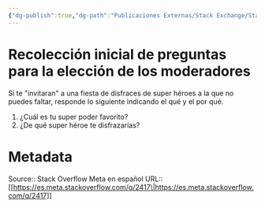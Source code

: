 ```yaml
---
{"dg-publish":true,"dg-path":"Publicaciones Externas/Stack Exchange/Stack Overflow en español/Stack Overflow en español Meta/es.meta.stackoverflow.com-2417.md","permalink":"/publicaciones-externas/stack-exchange/stack-overflow-en-espanol/stack-overflow-en-espanol-meta/es-meta-stackoverflow-com-2417/","title":"Recolección inicial de preguntas para la elección de los moderadores","hide":true,"noteIcon":"default","created":"2024-04-03T12:49:10.373-06:00","updated":"2024-04-05T16:44:01.787-06:00"}
---
```


# Recolección inicial de preguntas para la elección de los moderadores

Si te "invitaran" a una fiesta de disfraces de super héroes a la que no puedes faltar, responde lo siguiente indicando el qué y el por qué.

1. ¿Cuál es tu super poder favorito?
2. ¿De qué super héroe te disfrazarías?


# Metadata
Source:: Stack Overflow Meta en español
URL:: [[https://es.meta.stackoverflow.com/q/2417\|https://es.meta.stackoverflow.com/q/2417]]

